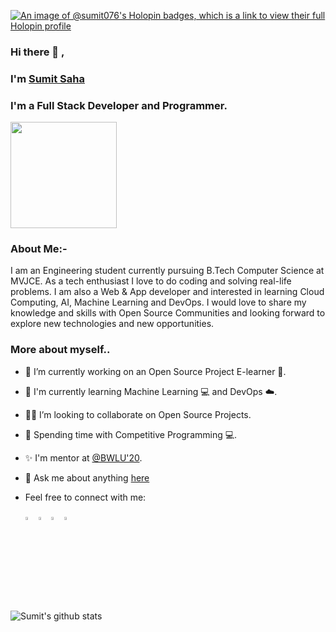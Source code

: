 [![An image of @sumit076's Holopin badges, which is a link to view their full Holopin profile](https://holopin.me/sumit076)](https://holopin.io/@sumit076)
### Hi there 👋 ,
### I'm [Sumit Saha](https://www.linkedin.com/in/sumitsaha74)

### I'm a Full Stack Developer and Programmer.
<code><img height="170" src="https://i.pinimg.com/originals/50/83/e0/5083e0a2a7dcaae07c142e8b87036a27.gif"></code>

### About Me:-
I am an Engineering student currently pursuing B.Tech Computer Science at MVJCE. As a tech enthusiast I love to do coding and solving real-life problems. I am also a Web & App developer and interested in learning Cloud Computing, AI, Machine Learning and DevOps. I would love to share my knowledge and skills with Open Source Communities and looking forward to explore new technologies and new opportunities.

### More about myself..

- 🔭 I’m currently working on an Open Source Project E-learner 📱.
- 🌱 I'm currently learning Machine Learning 💻 and DevOps ☁️.
- 👯‍♂️  I’m looking to collaborate on Open Source Projects.
- 🤠 Spending time with Competitive Programming 💻.
- ✨ I'm mentor at [@BWLU'20](https://letsupgrade.in/BWLU/).
- 💬 Ask me about anything [here](https://www.linkedin.com/in/sumitsaha74)

- Feel free to connect with me:

     [<img src="https://image.flaticon.com/icons/svg/1409/1409945.svg" width="3.5%"/>](https://www.linkedin.com/in/sumitsaha74)   [<img src="https://image.flaticon.com/icons/svg/889/889147.svg" width="3.5%"/>](https://twitter.com/sumitsaha56)   [<img src="https://image.flaticon.com/icons/svg/2111/2111628.svg" width="3.5%"/>](https://stackoverflow.com/users/13434270/sumit-saha)   [<img src="https://image.flaticon.com/icons/svg/733/733558.svg" width="3.5%"/>](https://www.instagram.com/sumitsaha8308/)


![Sumit's github stats](https://github-readme-stats.vercel.app/api?username=sumit076&show_icons=true&theme=radical)










  
